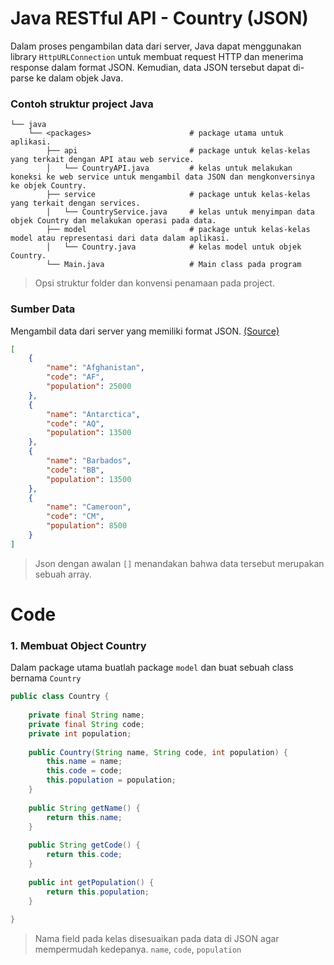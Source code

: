 # Java RESTful API - Country (JSON)
Dalam proses pengambilan data dari server, Java dapat menggunakan library `HttpURLConnection` untuk membuat request HTTP dan menerima response dalam format JSON. Kemudian, data JSON tersebut dapat di-parse ke dalam objek Java.

### Contoh struktur project Java

    └── java
        └── <packages>                      # package utama untuk aplikasi.
            ├── api                         # package untuk kelas-kelas yang terkait dengan API atau web service.
            │   └── CountryAPI.java         # kelas untuk melakukan koneksi ke web service untuk mengambil data JSON dan mengkonversinya ke objek Country.
            ├── service                     # package untuk kelas-kelas yang terkait dengan services.
            │   └── CountryService.java     # kelas untuk menyimpan data objek Country dan melakukan operasi pada data.
            ├── model                       # package untuk kelas-kelas model atau representasi dari data dalam aplikasi.
            │   └── Country.java            # kelas model untuk objek Country.
            └── Main.java                   # Main class pada program

> Opsi struktur folder dan konvensi penamaan pada project.
### Sumber Data
Mengambil data dari server yang memiliki format JSON. [(Source)](https://raw.githubusercontent.com/Zortagon/kapita-falcon-backend/main/raw/json_country_simple.json)
```json
[
    {
        "name": "Afghanistan",
        "code": "AF",
        "population": 25000
    },
    {
        "name": "Antarctica",
        "code": "AQ",
        "population": 13500
    },
    {
        "name": "Barbados",
        "code": "BB",
        "population": 13500
    },
    {
        "name": "Cameroon",
        "code": "CM",
        "population": 8500
    }
]
```
> Json dengan awalan `[]` menandakan bahwa data tersebut merupakan sebuah array.

# Code
### 1. Membuat Object Country
Dalam package utama buatlah package `model` dan buat sebuah class bernama `Country`
```java
public class Country {
    
    private final String name;
    private final String code;
    private int population;
    
    public Country(String name, String code, int population) {
        this.name = name;
        this.code = code;
        this.population = population;
    }
    
    public String getName() {
        return this.name;
    }
    
    public String getCode() {
        return this.code;
    }
    
    public int getPopulation() {
        return this.population;
    }
    
}
```
> Nama field pada kelas disesuaikan pada data di JSON agar mempermudah kedepanya. `name`, `code`, `population`